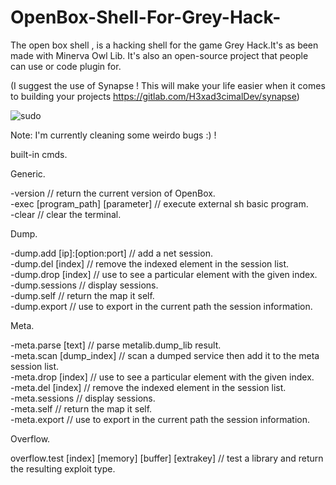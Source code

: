 # OpenBox-Shell-For-Grey-Hack-
The open box shell , is a hacking shell for the game Grey Hack.It's as been made with Minerva Owl Lib. It's also an open-source project that people can use or code plugin for.

(I suggest the use of Synapse ! This will make your life easier when it comes to building your projects https://gitlab.com/H3xad3cimalDev/synapse)

![sudo](https://user-images.githubusercontent.com/90292445/154203974-625f0934-48e4-4f02-afd6-546e6021d1b0.png)

Note: I'm currently cleaning some weirdo bugs :) !


built-in cmds.

Generic.

-version                                           // return the current version of OpenBox.<br>
-exec [program_path] [parameter]                   // execute external sh basic program.<br>
-clear                                             // clear the terminal.

Dump.

-dump.add [ip]:[option:port]                       // add a net session.<br>
-dump.del [index]                                  // remove the indexed element in the session list.<br>
-dump.drop [index]                                 // use to see a particular element with the given index.<br>
-dump.sessions                                     // display sessions.<br>
-dump.self                                         // return the map it self.<br>
-dump.export                                       // use to export in the current path the session information.

Meta.

-meta.parse [text]                                 // parse metalib.dump_lib result.<br>
-meta.scan [dump_index]                            // scan a dumped service then add it to the meta session list.<br>
-meta.drop [index]                                 // use to see a particular element with the given index.<br>
-meta.del [index]                                  // remove the indexed element in the session list.<br>
-meta.sessions                                     // display sessions.<br>
-meta.self                                         // return the map it self.<br>
-meta.export                                       // use to export in the current path the session information.

Overflow.

overflow.test [index] [memory] [buffer] [extrakey] // test a library and return the resulting exploit type.
